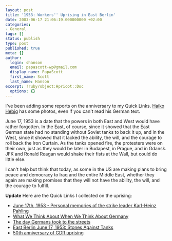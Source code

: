 ```yaml
---
layout: post
title: '1953: Workers'' Uprising in East Berlin'
date: 2003-06-17 21:06:19.000000000 +02:00
categories:
- General
tags: []
status: publish
type: post
published: true
meta: {}
author:
  login: shanson
  email: papascott-wp@gmail.com
  display_name: PapaScott
  first_name: Scott
  last_name: Hanson
excerpt: !ruby/object:Hpricot::Doc
  options: {}
---
```

<p>I've been adding some reports on the anniversary to my Quick Links.  <a title="Heute vor 50 Jahren: Volksaufstand in der DDR :: hebig.org/blog" href="http://www.hebig.org/blogs/archives/main/001045.php">Haiko Hebig</a> has some photos, even if you can't read his German text. </p>
<p>June 17, 1953 is a date that the powers in both East and West would have rather forgotten. In the East, of course, since it showed that the East German state had no standing without Soviet tanks to back it up, and in the West, since it showed that it lacked the ability, the will, and the courage to roll back the Iron Curtain. As the tanks opened fire, the protesters were on their own, just as they would be later in Budapest, in Prague, and in Gdansk. JFK and Ronald Reagan would shake their fists at the Wall, but could do little else.</p>
<p>I can't help but think that today, as some in the US  are making plans to bring peace and democracy to Iraq and the entire Middle East, whether they again are making promises that they will not have the ability, the will, and the courage to fulfill.</p>
<p><b>Update</b> Here are the Quick Links I collected on the uprising:</p>
<ul>
<li><a title="The people in the GDR withdrew its trust in the government" href="http://www.volksaufstand1953.de/english/english.html">June 17th, 1953 - Personal memories of the strike leader Karl-Heinz Pahling</a></li>
<li><a title="divided East Germans into those who could live with the regime and those who could stand it no longer" href="http://www.heise.de/tp/english/kolumnen/hud/15008/1.html">What We Think About When We Think About Germany</a></li>
<li><a title=" 60 to 80 civilians were killed during the uprisings, although the definite numbers were never verified" href="http://www.faz.com/IN/INtemplates/eFAZ/docmain.asp?rub=%7BF1B72E86-3783-11D4-A3AA-009027BA22E4%7D&amp;doc=%7BDEDC99E1-268F-48C4-8DE4-A0D8A5ECDDCF%7D">The day Germans took to the streets</a></li>
<li><a title="50 deaths, hundreds of injuries and thousands of arrests and prison sentences" href="http://www.dw-world.de/english/0,3367,1432_A_894998_1_A,00.html">East Berlin June 17, 1953: Stones Against Tanks</a></li>
<li><a title="and the West stood by and did nothing, just like in 1956, 1961, 1968..." href="http://www.dw-world.de/english/0,3367,4789_W_895692,00.html">50th anniversary of GDR uprising</a></li>
</ul>
